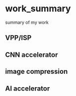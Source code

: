 # work_summary
summary of my work<br>
## VPP/ISP 

## CNN accelerator  

## image compression

## AI accelerator
